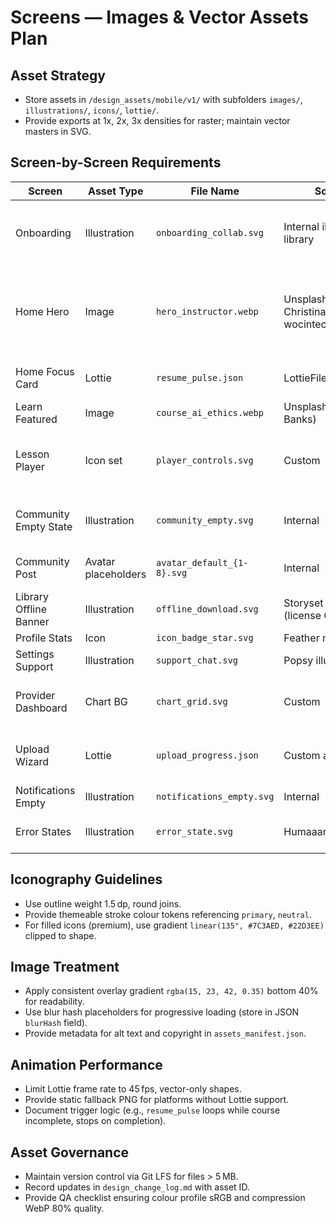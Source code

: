# Screens — Images & Vector Assets Plan

## Asset Strategy
- Store assets in `/design_assets/mobile/v1/` with subfolders `images/`, `illustrations/`, `icons/`, `lottie/`.
- Provide exports at 1x, 2x, 3x densities for raster; maintain vector masters in SVG.

## Screen-by-Screen Requirements
| Screen | Asset Type | File Name | Source | Notes |
| --- | --- | --- | --- | --- |
| Onboarding | Illustration | `onboarding_collab.svg` | Internal illustration library | Features three learners collaborating; 320 × 240 dp safe area.
| Home Hero | Image | `hero_instructor.webp` | Unsplash (photo by Christina @ wocintechchat.com) | Apply colour grading LUT to match brand; alt text “Instructor leading hybrid workshop”.
| Home Focus Card | Lottie | `resume_pulse.json` | LottieFiles (custom) | 1.6 s pulse animation on CTA icon.
| Learn Featured | Image | `course_ai_ethics.webp` | Unsplash (Clay Banks) | Crop to 16:9.
| Lesson Player | Icon set | `player_controls.svg` | Custom | Contains play, pause, captions, speed icons as symbol set.
| Community Empty State | Illustration | `community_empty.svg` | Internal | Depicts chat bubbles; tinted `secondary/500`.
| Community Post | Avatar placeholders | `avatar_default_{1-8}.svg` | Internal | 48 dp circle, gradient backgrounds.
| Library Offline Banner | Illustration | `offline_download.svg` | Storyset by Freepik (license CC BY 3.0) | Must include attribution in app credits.
| Profile Stats | Icon | `icon_badge_star.svg` | Feather modified | 24 dp.
| Settings Support | Illustration | `support_chat.svg` | Popsy illustrations | 240 × 160 dp.
| Provider Dashboard | Chart BG | `chart_grid.svg` | Custom | Transparent grid overlay for analytics cards.
| Upload Wizard | Lottie | `upload_progress.json` | Custom animation | Shows file uploading; uses accent colours.
| Notifications Empty | Illustration | `notifications_empty.svg` | Internal | Bell with confetti.
| Error States | Illustration | `error_state.svg` | Humaaans library | Provide dark/light variants.

## Iconography Guidelines
- Use outline weight 1.5 dp, round joins.
- Provide themeable stroke colour tokens referencing `primary`, `neutral`.
- For filled icons (premium), use gradient `linear(135°, #7C3AED, #22D3EE)` clipped to shape.

## Image Treatment
- Apply consistent overlay gradient `rgba(15, 23, 42, 0.35)` bottom 40% for readability.
- Use blur hash placeholders for progressive loading (store in JSON `blurHash` field).
- Provide metadata for alt text and copyright in `assets_manifest.json`.

## Animation Performance
- Limit Lottie frame rate to 45 fps, vector-only shapes.
- Provide static fallback PNG for platforms without Lottie support.
- Document trigger logic (e.g., `resume_pulse` loops while course incomplete, stops on completion).

## Asset Governance
- Maintain version control via Git LFS for files > 5 MB.
- Record updates in `design_change_log.md` with asset ID.
- Provide QA checklist ensuring colour profile sRGB and compression WebP 80% quality.
